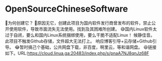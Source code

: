 # OpenSourceChineseSoftware
🤯️为何创建它？
         🤧️原因无它，创建此项目为国内软件发行商曾发布的软件，禁止公开使用软件，导致市面流失无法使用。找到及其困难所创建。
         😅️国内Linux软件太过于自闭，要么和国内Linux系统捆绑使用，要么干脆不适配Linux！ 候静佳音。此项目不触发Github存储，文件超大无法打上。 响应博客引导+云存储+Github引导。
         😂️暂时搞己个基础，公共网盘下载，非百度，啊里云，等和谐网盘。
         😆️链接如下。URL:https://cloud.linua.ga:20483/index.php/s/pnaA7NJ8qnJz68F
